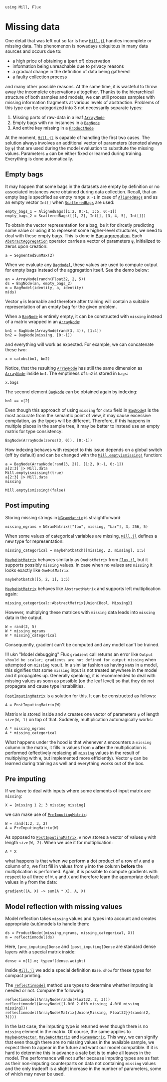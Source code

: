 ```@setup missing
using Mill, Flux
```

# Missing data

One detail that was left out so far is how [`Mill.jl`](https://github.com/CTUAvastLab/Mill.jl) handles incomplete or missing data. This phenomenon is nowadays ubiquitous in many data sources and occurs due to:

* a high price of obtaining a (part of) observation
* information being unreachable due to privacy reasons
* a gradual change in the definition of data being gathered
* a faulty collection process

and many other possible reasons. At the same time, it is wasteful to throw away the incomplete observations altogether. Thanks to the hierarchical structure of both samples and models, we can still process samples with missing information fragments at various levels of abstraction. Problems of this type can be categorized into 3 not necessarily separate types:

1. Missing parts of raw-data in a leaf [`ArrayNode`](@ref)
2. Empty bags with no instances in a [`BagNode`](@ref)
3. And entire key missing in a [`ProductNode`](@ref)

At the moment, [`Mill.jl`](https://github.com/CTUAvastLab/Mill.jl) is capable of handling the first
two cases. The solution always involves an additional vector of parameters (denoted always by `ψ`)
that are used during the model evaluation to substitute the missing values. Parameters `ψ` can be
either fixed or learned during training. Everything is done automatically.

## Empty bags

It may happen that some bags in the datasets are empty by definition or no associated instances were obtained during data collection. Recall, that an empty bag is specified as empty range `0:-1` in case of [`AlignedBags`](@ref) and as an empty vector `Int[]` when [`ScatteredBags`](@ref) are used:

```@repl missing
empty_bags_1 = AlignedBags([1:2, 0:-1, 3:5, 0:-1])
empty_bags_2 = ScatteredBags([[1, 2], Int[], [3, 4, 5], Int[]])
```

To obtain the vector representation for a bag, be it for dircetly predicting some value or using it to represent some higher-level structures, we need to deal with these empty bags. This is done in [Bag aggregation](@ref). Each [`AbstractAggregation`](@ref) operator carries a vector of parameters `ψ`, initialized to zeros upon creation:

```@repl missing
a = SegmentedSumMax(2)
```

When we evaluate any [`BagModel`](@ref), these values are used to compute output for empty bags instead of the aggregation itself. See the demo below:

```@repl missing
an = ArrayNode(randn(Float32, 2, 5))
ds = BagNode(an, empty_bags_2)
m = BagModel(identity, a, identity)
m(ds)
```

Vector `ψ` is learnable and therefore after training will contain a suitable representation of an empty bag for the given problem.

When a [`BagNode`](@ref) is entirely empty, it can be constructed with `missing` instead of a matrix wrapped in an [`ArrayNode`](@ref):

```@repl missing
bn1 = BagNode(ArrayNode(rand(3, 4)), [1:4])
bn2 = BagNode(missing, [0:-1])
```

and everything will work as expected. For example, we can concatenate these two:

```@repl missing
x = catobs(bn1, bn2)
```

Notice, that the resulting [`ArrayNode`](@ref) has still the same dimension as [`ArrayNode`](@ref) inside `bn1`. The emptiness of `bn2` is stored in `bags`:

```@repl missing
x.bags
```

The second element [`BagNode`](@ref) can be obtained again by indexing:

```@repl missing
bn1 == x[2]
```

Even though this approach of using `missing` for `data` field in [`BagNode`](@ref)s is the most accurate from the semantic point of view, it may cause excessive compilation, as the types will be different. Therefore, if this happens in multiple places in the sample tree, it may be better to instead use an empty matrix for type consistency:

```@repl missing
BagNode(ArrayNode(zeros(3, 0)), [0:-1])
```

How indexing behaves with respect to this issue depends on a global switch (off by default) and 
can be changed with the [`Mill.emptyismissing!`](@ref) function:

```@repl missing
a = BagNode(ArrayNode(rand(3, 2)), [1:2, 0:-1, 0:-1])
a[2:3] |> Mill.data
Mill.emptyismissing!(true)
a[2:3] |> Mill.data
missing
```

```@setup missing
Mill.emptyismissing!(false)
```

## Post imputing

Storing missing strings in [`NGramMatrix`](@ref) is straightforward:

```@repl missing
missing_ngrams = NGramMatrix(["foo", missing, "bar"], 3, 256, 5)
```

When some values of categorical variables are missing,
[`Mill.jl`](https://github.com/CTUAvastLab/Mill.jl) defines a new type for representation:

```@repl missing
missing_categorical = maybehotbatch([missing, 2, missing], 1:5)
```

[`MaybeHotMatrix`](@ref) behaves similarly as `OneHotMatrix` from [`Flux.jl`](https://fluxml.ai), but it supports possibly `missing` values. In case when no values are `missing` it looks exactly like `OneHotMatrix`:

```@repl missing
maybehotbatch([5, 2, 1], 1:5)
```

[`MaybeHotMatrix`](@ref) behaves like `AbstractMatrix` and supports left multiplication again:

```@repl missing
missing_categorical::AbstractMatrix{Union{Bool, Missing}}
```

However, multiplying these matrices with `missing` data leads into `missing` data in the output.

```@repl missing
W = rand(2, 5)
W * missing_ngrams
W * missing_categorical
```

Consequently, gradient can't be computed and any model can't be trained.

!!! ukn "Model debugging"
    Flux `gradient` call returns an error like `Output should be scalar; gradients are not defined for output missing` when attempted on `missing` result. In a similar fashion as having `NaN`s in a model, this signifies that some `missing` input is not treated anywhere in the model and it propagates up. Generally speaking, it is recommended to deal with missing values as soon as possible (on the leaf level) so that they do not propagate and cause type instabilities.

[`PostImputingMatrix`](@ref) is a solution for this. It can be constructed as follows:

```@repl missing
A = PostImputingMatrix(W)
```

Matrix `W` is stored inside and `A` creates one vector of parameters `ψ` of length `size(W, 1)` on top of that. Suddenly, multiplication automagically works:

```@repl missing
A * missing_ngrams
A * missing_categorical
```

What happens under the hood is that whenever `A` encounters a `missing` column in the matrix, it fills in values from `ψ` **after** the multiplication is performed (effectively replacing all `missing` values in the result of multiplying with `W`, but implemented more efficiently). Vector `ψ` can be learned during training as well and everything works out of the box.

## Pre imputing

If we have to deal with inputs where some elements of input matrix are `missing`:

```@repl missing
X = [missing 1 2; 3 missing missing]
```

we can make use of [`PreImputingMatrix`](@ref):

```@repl missing
W = rand(1:2, 3, 2)
A = PreImputingMatrix(W)
```

As opposed to [`PostImputingMatrix`](@ref), `A` now stores a vector of values `ψ` with length `size(W, 2)`. When we use it for multiplication:

```@repl missing
A * X
```

what happens is that when we perform a dot product of a row of `A` and a column of `X`, we first fill in values from `ψ` into the column **before** the multiplication is performed. Again, it is possible to compute gradients with respect to all three of `W`, `ψ` and `X` and therefore learn the appropriate default values in `ψ` from the data:

```@repl missing
gradient((A, X) -> sum(A * X), A, X)
```

## Model reflection with missing values

Model reflection takes `missing` values and types into account and creates appropriate (sub)models to handle them:

```@repl missing
ds = ProductNode((missing_ngrams, missing_categorical, X))
m = reflectinmodel(ds)
```

Here, `[pre_imputing]Dense` and `[post_imputing]Dense` are standard dense layers with a special matrix inside:

```@repl missing
dense = m[1].m; typeof(dense.weight)
```

Inside [`Mill.jl`](https://github.com/CTUAvastLab/Mill.jl) we add a special definition `Base.show`
for these types for compact printing.

The [`reflectinmodel`](@ref) method use types to determine whether imputing is needed or not. Compare the following:

```@repl missing
reflectinmodel(ArrayNode(randn(Float32, 2, 3)))
reflectinmodel(ArrayNode([1.0f0 2.0f0 missing; 4.0f0 missing missing]))
reflectinmodel(ArrayNode(Matrix{Union{Missing, Float32}}(randn(2, 3))))
```

In the last case, the imputing type is returned even though there is no `missing` element in the matrix. Of course, the same applies to [`MaybeHotVector`](@ref), [`MaybeHotMatrix`](@ref) and [`NGramMatrix`](@ref). This way, we can signify that even though there are no missing values in the available sample, we expect them to appear in the future and want our model compatible. If it is hard to determine this in advance a safe bet is to make all leaves in the model. The performance will not suffer because imputing types are as fast as their non-imputing counterparts on data not containing `missing` values and the only tradeoff is a slight increase in the number of parameters, some of which may never be used.
